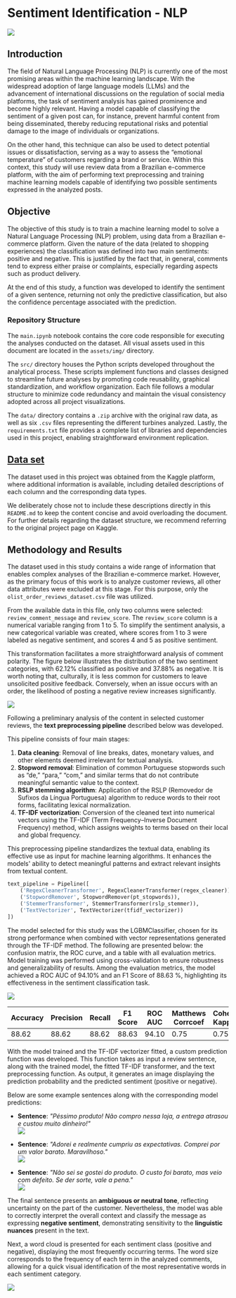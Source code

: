 # Sentiment Identification - NLP

![](assets/img/wallpaper.png)

## Introduction

The field of Natural Language Processing (NLP) is currently one of the most promising areas within the machine learning landscape. With the widespread adoption of large language models (LLMs) and the advancement of international discussions on the regulation of social media platforms, the task of sentiment analysis has gained prominence and become highly relevant. Having a model capable of classifying the sentiment of a given post can, for instance, prevent harmful content from being disseminated, thereby reducing reputational risks and potential damage to the image of individuals or organizations.

On the other hand, this technique can also be used to detect potential issues or dissatisfaction, serving as a way to assess the “emotional temperature” of customers regarding a brand or service. Within this context, this study will use review data from a Brazilian e-commerce platform, with the aim of performing text preprocessing and training machine learning models capable of identifying two possible sentiments expressed in the analyzed posts.

## Objective

The objective of this study is to train a machine learning model to solve a Natural Language Processing (NLP) problem, using data from a Brazilian e-commerce platform. Given the nature of the data (related to shopping experiences) the classification was defined into two main sentiments: positive and negative. This is justified by the fact that, in general, comments tend to express either praise or complaints, especially regarding aspects such as product delivery.

At the end of this study, a function was developed to identify the sentiment of a given sentence, returning not only the predictive classification, but also the confidence percentage associated with the prediction.

### Repository Structure

The `main.ipynb` notebook contains the core code responsible for executing the analyses conducted on the dataset. All visual assets used in this document are located in the `assets/img/` directory.

The `src/` directory houses the Python scripts developed throughout the analytical process. These scripts implement functions and classes designed to streamline future analyses by promoting code reusability, graphical standardization, and workflow organization. Each file follows a modular structure to minimize code redundancy and maintain the visual consistency adopted across all project visualizations.

The `data/` directory contains a `.zip` archive with the original raw data, as well as six `.csv` files representing the different turbines analyzed. Lastly, the `requirements.txt` file provides a complete list of libraries and dependencies used in this project, enabling straightforward environment replication.


## [Data set](https://www.kaggle.com/datasets/olistbr/brazilian-ecommerce)

The dataset used in this project was obtained from the Kaggle platform, where additional information is available, including detailed descriptions of each column and the corresponding data types.

We deliberately chose not to include these descriptions directly in this `README.md` to keep the content concise and avoid overloading the document. For further details regarding the dataset structure, we recommend referring to the original project page on Kaggle.

## Methodology and Results

The dataset used in this study contains a wide range of information that enables complex analyses of the Brazilian e-commerce market. However, as the primary focus of this work is to analyze customer reviews, all other data attributes were excluded at this stage. For this purpose, only the `olist_order_reviews_dataset.csv` file was utilized.

From the available data in this file, only two columns were selected: `review_comment_message` and `review_score`. The `review_score` column is a numerical variable ranging from 1 to 5. To simplify the sentiment analysis, a new categorical variable was created, where scores from 1 to 3 were labeled as negative sentiment, and scores 4 and 5 as positive sentiment.

This transformation facilitates a more straightforward analysis of comment polarity. The figure below illustrates the distribution of the two sentiment categories, with 62.12% classified as positive and 37.88% as negative. It is worth noting that, culturally, it is less common for customers to leave unsolicited positive feedback. Conversely, when an issue occurs with an order, the likelihood of posting a negative review increases significantly.

![](assets/img/1.png)


Following a preliminary analysis of the content in selected customer reviews, the **text preprocessing pipeline** described below was developed.

This pipeline consists of four main stages:

1. **Data cleaning**: Removal of line breaks, dates, monetary values, and other elements deemed irrelevant for textual analysis.
2. **Stopword removal**: Elimination of common Portuguese stopwords such as “de,” “para,” “com,” and similar terms that do not contribute meaningful semantic value to the context.
3. **RSLP stemming algorithm**: Application of the RSLP (Removedor de Sufixos da Língua Portuguesa) algorithm to reduce words to their root forms, facilitating lexical normalization.
4. **TF-IDF vectorization**: Conversion of the cleaned text into numerical vectors using the TF-IDF (Term Frequency–Inverse Document Frequency) method, which assigns weights to terms based on their local and global frequency.

This preprocessing pipeline standardizes the textual data, enabling its effective use as input for machine learning algorithms. It enhances the models' ability to detect meaningful patterns and extract relevant insights from textual content.


```python
text_pipeline = Pipeline([
    ('RegexCleanerTransformer', RegexCleanerTransformer(regex_cleaner)),
    ('StopwordRemover', StopwordRemover(pt_stopwords)),
    ('StemmerTransformer', StemmerTransformer(rslp_stemmer)),
    ('TextVectorizer', TextVectorizer(tfidf_vectorizer))
])
```

The model selected for this study was the LGBMClassifier, chosen for its strong performance when combined with vector representations generated through the TF-IDF method. The following are presented below: the confusion matrix, the ROC curve, and a table with all evaluation metrics. Model training was performed using cross-validation to ensure robustness and generalizability of results. Among the evaluation metrics, the model achieved a ROC AUC of 94.10% and an F1 Score of 88.63	%, highlighting its effectiveness in the sentiment classification task.


![](assets/img/2.png)



| Accuracy | Precision | Recall | F1 Score | ROC AUC | Matthews Corrcoef | Cohen Kappa | Log Loss |
|----------|-----------|--------|----------|---------|--------------------|-------------|----------|
| 88.62    | 88.62     | 88.62  | 88.63    | 94.10   | 0.75               | 0.75        | 29.18    |




With the model trained and the TF-IDF vectorizer fitted, a custom prediction function was developed. This function takes as input a review sentence, along with the trained model, the fitted TF-IDF transformer, and the text preprocessing function. As output, it generates an image displaying the prediction probability and the predicted sentiment (positive or negative).

Below are some example sentences along with the corresponding model predictions:

- **Sentence**: *"Péssimo produto! Não compro nessa loja, a entrega atrasou e custou muito dinheiro!"*  
  ![](assets/img/3.png)

- **Sentence**: *"Adorei e realmente cumpriu as expectativas. Comprei por um valor barato. Maravilhoso."*  
  ![](assets/img/4.png)

- **Sentence**: *"Não sei se gostei do produto. O custo foi barato, mas veio com defeito. Se der sorte, vale a pena."*  
  ![](assets/img/5.png)

The final sentence presents an **ambiguous or neutral tone**, reflecting uncertainty on the part of the customer. Nevertheless, the model was able to correctly interpret the overall context and classify the message as expressing **negative sentiment**, demonstrating sensitivity to the **linguistic nuances** present in the text.

Next, a word cloud is presented for each sentiment class (positive and negative), displaying the most frequently occurring terms. The word size corresponds to the frequency of each term in the analyzed comments, allowing for a quick visual identification of the most representative words in each sentiment category.

  ![](assets/img/6.png)
